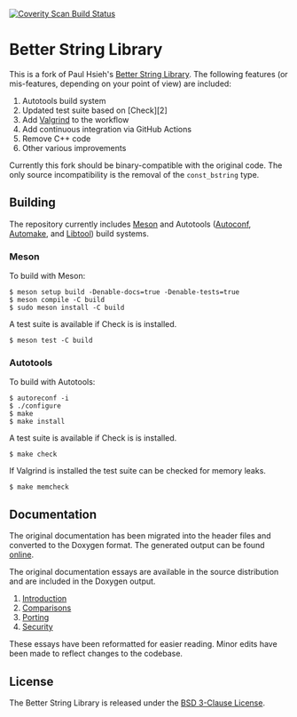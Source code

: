 [![Coverity Scan Build Status](https://scan.coverity.com/projects/3174/badge.svg)](https://scan.coverity.com/projects/3174)

# Better String Library

This is a fork of Paul Hsieh's [Better String Library][]. The following
features (or mis-features, depending on your point of view) are included:

1. Autotools build system
2. Updated test suite based on [Check][2]
3. Add [Valgrind][] to the workflow
4. Add continuous integration via GitHub Actions
5. Remove C++ code
6. Other various improvements

Currently this fork should be binary-compatible with the original code. The
only source incompatibility is the removal of the `const_bstring` type.

[Better String Library]: http://bstring.sourceforge.net/
[Check]: http://check.sourceforge.net/
[Valgrind]: http://valgrind.org/

## Building

The repository currently includes [Meson][] and Autotools ([Autoconf][],
[Automake][], and [Libtool][]) build systems.

[Meson]: https://mesonbuild.com/
[Autoconf]: https://www.gnu.org/software/autoconf/
[Automake]: https://www.gnu.org/software/automake/
[Libtool]: https://www.gnu.org/software/libtool/

### Meson

To build with Meson:

    $ meson setup build -Denable-docs=true -Denable-tests=true
    $ meson compile -C build
    $ sudo meson install -C build

A test suite is available if Check is is installed.

    $ meson test -C build

### Autotools

To build with Autotools:

    $ autoreconf -i
    $ ./configure
    $ make
    $ make install

A test suite is available if Check is is installed.

    $ make check

If Valgrind is installed the test suite can be checked for memory leaks.

    $ make memcheck

## Documentation

The original documentation has been migrated into the header files and
converted to the Doxygen format. The generated output can be found
[online][].

The original documentation essays are available in the source distribution
and are included in the Doxygen output.

1. [Introduction](doc/introduction.md)
2. [Comparisons](doc/comparisons.md)
3. [Porting](doc/porting.md)
4. [Security](doc/security.md)

These essays have been reformatted for easier reading. Minor edits have been
made to reflect changes to the codebase.

[online]: http://mike.steinert.ca/bstring/doc/

## License

The Better String Library is released under the [BSD 3-Clause License][].

[BSD 3-Clause License]: http://opensource.org/licenses/BSD-3-Clause
